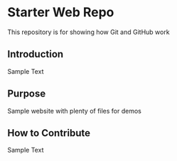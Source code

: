 # Starter Web Repo

This repository is for showing how Git and GitHub work

## Introduction

Sample Text

## Purpose

Sample website with plenty of files for demos

## How to Contribute

Sample Text
